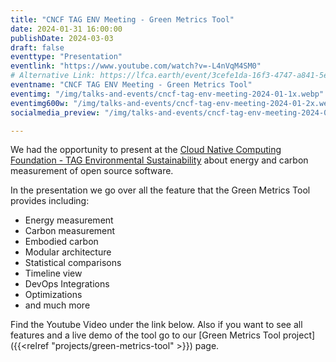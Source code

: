 ```yaml
---
title: "CNCF TAG ENV Meeting - Green Metrics Tool"
date: 2024-01-31 16:00:00
publishDate: 2024-03-03
draft: false
eventtype: "Presentation"
eventlink: "https://www.youtube.com/watch?v=-L4nVqM4SM0"
# Alternative Link: https://lfca.earth/event/3cefe1da-16f3-4747-a841-5e7ff9f812ec/join/
eventname: "CNCF TAG ENV Meeting - Green Metrics Tool"
eventimg: "/img/talks-and-events/cncf-tag-env-meeting-2024-01-1x.webp"
eventimg600w: "/img/talks-and-events/cncf-tag-env-meeting-2024-01-2x.webp"
socialmedia_preview: "/img/talks-and-events/cncf-tag-env-meeting-2024-01-2x.webp"

---
```


We had the opportunity to present at the [Cloud Native Computing Foundation - TAG Environmental Sustainability](https://tag-env-sustainability.cncf.io/) about energy and carbon measurement of open source software.

In the presentation we go over all the feature that the Green Metrics Tool provides including:
- Energy measurement
- Carbon measurement
- Embodied carbon
- Modular architecture
- Statistical comparisons
- Timeline view
- DevOps Integrations
- Optimizations
- and much more

Find the Youtube Video under the link below. Also if you want to see all features and a live demo of the tool go to our [Green Metrics Tool project]({{<relref "projects/green-metrics-tool" >}}) page.
